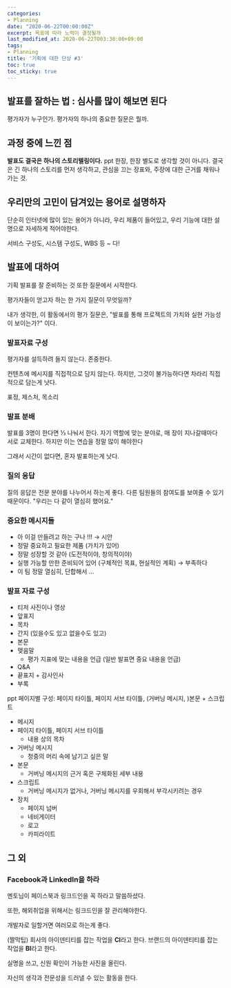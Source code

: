 ```yaml
---
categories:
- Planning
date: "2020-06-22T00:00:00Z"
excerpt: 목표에 따라 노력이 결정될까
last_modified_at: 2020-06-22TO03:30:00+09:00
tags:
- Planning
title: '기획에 대한 단상 #3'
toc: true
toc_sticky: true
---
```


## 발표를 잘하는 법 : 심사를 많이 해보면 된다

평가자가 누구인가.
평가자의 하나의 중요한 질문은 뭘까.

## 과정 중에 느낀 점

**발표도 결국은 하나의 스토리텔링이다.**
ppt 한장, 한장 별도로 생각할 것이 아니다.
결국은 긴 하나의 스토리를 먼저 생각하고,
관심을 끄는 장표와, 주장에 대한 근거를 채워나가는 것.

## 우리만의 고민이 담겨있는 용어로 설명하자

단순히 인터넷에 많이 있는 용어가 아니라,
우리 제품이 들어있고,
우리 기능에 대한 설명으로 자세하게 적어야한다.

서비스 구성도,
시스템 구성도,
WBS 등 ~ 다!

## 발표에 대하여

기획 발표를 잘 준비하는 것 또한 질문에서 시작한다.

평가자들이 얻고자 하는 한 가지 질문이 무엇일까?

내가 생각한, 이 활동에서의 평가 질문은,
"발표를 통해 프로젝트의 가치와 실현 가능성이 보이는가?" 이다.

### 발표자료 구성

평가자를 설득하려 들지 않는다.
존중한다.

컨텐츠에 메시지를 직접적으로 담지 않는다.
하지만, 그것이 불가능하다면 차라리 직접적으로 담는게 낫다.

표정, 제스처, 목소리

### 발표 분배

발표를 3명이 한다면 ⅓ 나눠서 한다.
자기 역할에 맞는 분야로,
매 장이 지나갈때마다 서로 교체한다.
하지만 이는 연습을 정말 많이 해야한다

그래서 시간이 없다면, 혼자 발표하는게 낫다.

### 질의 응답

질의 응답은 전문 분야를 나누어서 하는게 좋다.
다른 팀원들의 참여도를 보여줄 수 있기 때문이다.
"우리는 다 같이 열심히 했어요."

### 중요한 메시지들

- 아 이걸 만들려고 하는 구나 !!! → 시안
- 정말 중요하고 필요한 제품 (가치가 있어)
- 정말 성장할 것 같아 (도전적이야, 창의적이야)
- 실행 가능할 만한 준비되어 있어 (구체적인 목표, 현실적인 계획) → 부족하다
- 이 팀 정말 열심히, 단합해서 ...

### 발표 자료 구성

- 티저 사진이나 영상
- 앞표지
- 목차
- 간지 (있을수도 있고 없을수도 있고)
- 본문
- 맺음말
  - 평가 지표에 맞는 내용을 언급 (일반 발표면 중요 내용을 언급)
- Q&A
- 끝표지 + 감사인사
- 부록

ppt 페이지별 구성: 페이지 타이틀, 페이지 서브 타이틀, (거버닝 메시지, )본문 + 스크립트

- 메시지
- 페이지 타이틀, 페이지 서브 타이틀
  - 내용 상의 목차
- 거버닝 메시지
  - 청중의 머리 속에 남기고 싶은 말
- 본문
  - 거버닝 메시지의 근거 혹은 구체화된 세부 내용
- 스크립트
  - 거버닝 메시지가 없거나, 거버닝 메시지를 우회해서 부각시키려는 경우
- 장치
  - 페이지 넘버
  - 네비게이터
  - 로고
  - 카피라이트

## 그 외

### Facebook과 LinkedIn을 하라

멘토님이 페이스북과 링크드인을 꼭 하라고 말씀하셨다.

또한, 해외취업을 위해서는 링크드인을 잘 관리해야한다.

개발자로 일할거면 여러모로 하는게 좋다.

(짤막팁)
회사의 아이덴티티를 잡는 작업을 **CI**라고 한다.
브랜드의 아이덴티티를 잡는 작업을 **BI**라고 한다.

실명을 쓰고,
신원 확인이 가능한 사진을 올린다.

자신의 생각과 전문성을 드러낼 수 있는 활동을 한다.
